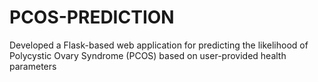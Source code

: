 # PCOS-PREDICTION
Developed a Flask-based web application for predicting the likelihood of Polycystic Ovary Syndrome (PCOS) based on user-provided health parameters
